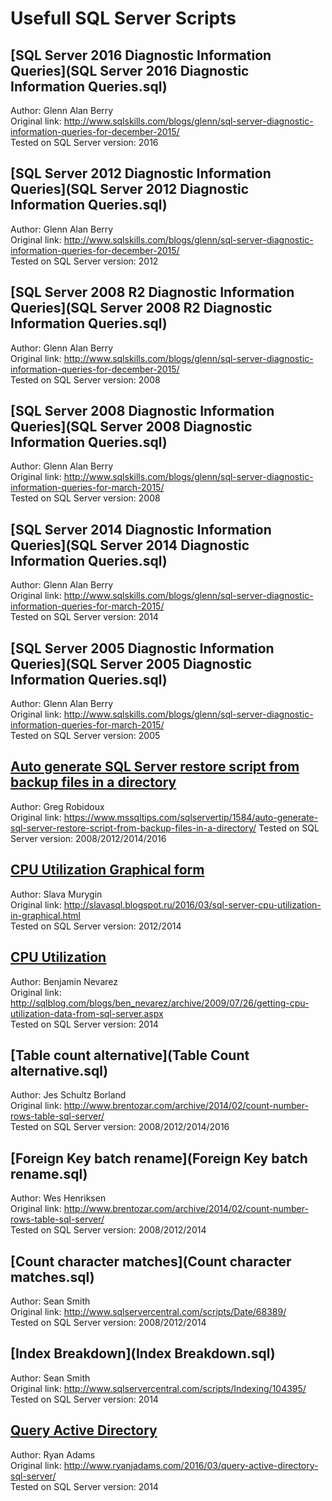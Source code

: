 # Usefull SQL Server Scripts


## [SQL Server 2016 Diagnostic Information Queries](SQL Server 2016 Diagnostic Information Queries.sql)
Author: Glenn Alan Berry<br/>
Original link: http://www.sqlskills.com/blogs/glenn/sql-server-diagnostic-information-queries-for-december-2015/<br/>
Tested on SQL Server version: 2016


## [SQL Server 2012 Diagnostic Information Queries](SQL Server 2012 Diagnostic Information Queries.sql)
Author: Glenn Alan Berry<br/>
Original link: http://www.sqlskills.com/blogs/glenn/sql-server-diagnostic-information-queries-for-december-2015/<br/>
Tested on SQL Server version: 2012


## [SQL Server 2008 R2 Diagnostic Information Queries](SQL Server 2008 R2 Diagnostic Information Queries.sql)
Author: Glenn Alan Berry<br/>
Original link: http://www.sqlskills.com/blogs/glenn/sql-server-diagnostic-information-queries-for-december-2015/<br/>
Tested on SQL Server version: 2008


## [SQL Server 2008 Diagnostic Information Queries](SQL Server 2008 Diagnostic Information Queries.sql)
Author: Glenn Alan Berry<br/>
Original link: http://www.sqlskills.com/blogs/glenn/sql-server-diagnostic-information-queries-for-march-2015/<br/>
Tested on SQL Server version: 2008


## [SQL Server 2014 Diagnostic Information Queries](SQL Server 2014 Diagnostic Information Queries.sql)
Author: Glenn Alan Berry<br/>
Original link: http://www.sqlskills.com/blogs/glenn/sql-server-diagnostic-information-queries-for-march-2015/<br/>
Tested on SQL Server version: 2014


## [SQL Server 2005 Diagnostic Information Queries](SQL Server 2005 Diagnostic Information Queries.sql)
Author: Glenn Alan Berry<br/>
Original link: http://www.sqlskills.com/blogs/glenn/sql-server-diagnostic-information-queries-for-march-2015/<br/>
Tested on SQL Server version: 2005


## [Auto generate SQL Server restore script from backup files in a directory](Generate_Restore_Script_From_Backup_Folder.sql)
Author: Greg Robidoux<br/>
Original link: https://www.mssqltips.com/sqlservertip/1584/auto-generate-sql-server-restore-script-from-backup-files-in-a-directory/
Tested on SQL Server version: 2008/2012/2014/2016


## [CPU Utilization Graphical form](CPU_Utilization_Graphical_form.sql)
Author: Slava Murygin<br/>
Original link: http://slavasql.blogspot.ru/2016/03/sql-server-cpu-utilization-in-graphical.html<br/>
Tested on SQL Server version: 2012/2014


## [CPU Utilization](CPU_Utilization.sql)
Author: Benjamin Nevarez<br/>
Original link: http://sqlblog.com/blogs/ben_nevarez/archive/2009/07/26/getting-cpu-utilization-data-from-sql-server.aspx<br/>
Tested on SQL Server version: 2014


## [Table count alternative](Table Count alternative.sql)
Author: Jes Schultz Borland<br/>
Original link: http://www.brentozar.com/archive/2014/02/count-number-rows-table-sql-server/<br/>
Tested on SQL Server version: 2008/2012/2014/2016


## [Foreign Key batch rename](Foreign Key batch rename.sql)
Author: Wes Henriksen<br/>
Original link: http://www.brentozar.com/archive/2014/02/count-number-rows-table-sql-server/<br/>
Tested on SQL Server version: 2008/2012/2014


## [Count character matches](Count character matches.sql)
Author: Sean Smith<br/>
Original link: http://www.sqlservercentral.com/scripts/Date/68389/<br/>
Tested on SQL Server version: 2008/2012/2014


## [Index Breakdown](Index Breakdown.sql)
Author: Sean Smith<br/>
Original link: http://www.sqlservercentral.com/scripts/Indexing/104395/<br/>
Tested on SQL Server version: 2014


## [Query Active Directory](QueryActiveDirectory.sql)
Author: Ryan Adams<br/>
Original link: http://www.ryanjadams.com/2016/03/query-active-directory-sql-server/<br/>
Tested on SQL Server version: 2014
